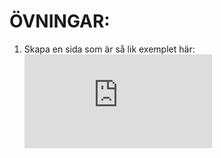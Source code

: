 # ÖVNINGAR: 
1. Skapa en sida som är så lik exemplet här:
![imag](http://www.pairuptocode.com/exercises/bootstrap_before.html)
